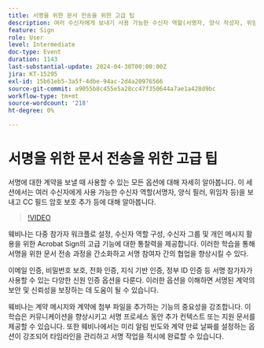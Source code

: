 ```yaml
---
title: 서명을 위한 문서 전송을 위한 고급 팁
description: 여러 수신자에게 보내기 사용 가능한 수신자 역할(서명자, 양식 작성자, 위임자 등) CC 필드 암호 보호 추가 등에 대해 알아봅니다.
feature: Sign
role: User
level: Intermediate
doc-type: Event
duration: 1143
last-substantial-update: 2024-04-30T00:00:00Z
jira: KT-15295
exl-id: 15b61eb5-3a5f-4dbe-94ac-2d4a20976566
source-git-commit: a9055b8c455e5a28cc47f350644a7ae1a428d9bc
workflow-type: tm+mt
source-wordcount: '218'
ht-degree: 0%

---
```


# 서명을 위한 문서 전송을 위한 고급 팁

서명에 대한 계약을 보낼 때 사용할 수 있는 모든 옵션에 대해 자세히 알아봅니다. 이 세션에서는 여러 수신자에게 사용 가능한 수신자 역할(서명자, 양식 필러, 위임자 등)을 보내고 CC 필드 암호 보호 추가 등에 대해 알아봅니다.

>[!VIDEO](https://video.tv.adobe.com/v/3454887/?learn=on&captions=kor)

웨비나는 다중 참가자 워크플로 설정, 수신자 역할 구성, 수신자 그룹 및 개인 메시지 활용을 위한 Acrobat Sign의 고급 기능에 대한 통찰력을 제공합니다. 이러한 학습을 통해 서명을 위한 문서 전송 과정을 간소화하고 서명 참여자 간의 협업을 향상시킬 수 있다.

이메일 인증, 비밀번호 보호, 전화 인증, 지식 기반 인증, 정부 ID 인증 등 서명 참가자가 사용할 수 있는 다양한 신원 인증 옵션을 다룬다. 이러한 옵션을 이해하면 서명된 계약의 보안 및 신뢰성을 보장하는 데 도움이 될 수 있습니다.

웨비나는 계약 메시지와 계약에 첨부 파일을 추가하는 기능의 중요성을 강조합니다. 이 학습은 커뮤니케이션을 향상시키고 서명 프로세스 동안 추가 컨텍스트 또는 지원 문서를 제공할 수 있습니다. 또한 웨비나에서는 미리 알림 빈도와 계약 만료 날짜를 설정하는 옵션이 강조되어 타임라인을 관리하고 서명 작업을 적시에 완료할 수 있습니다.
